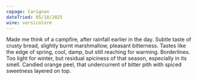 ```yaml
---
cepage: Carignan
dateTried: 05/18/2025
wine: versicolore
---
```


Made me think of a campfire, after rainfall earlier in the day. Subtle taste of crusty bread, slightly burnt marshmallow, pleasant bitterness. Tastes like the edge of spring, cool, damp, but still reaching for warming. Borderlines. Too light for winter, but residual spiciness of that season, especially in its smell. Candied orange peel, that undercurrent of bitter pith with spiced sweetness layered on top.
